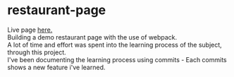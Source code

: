 # restaurant-page
Live page <a href="https://pafestivo.github.io/restaurant-page/">here.</a><br>
Building a demo restaurant page with the use of webpack.<br>
A lot of time and effort was spent into the learning process of the subject, through this project.<br>
I've been documenting the learning process using commits - Each commits shows a new feature i've learned.
